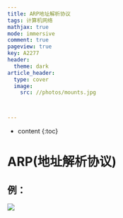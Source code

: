 ```yaml
---
title: ARP地址解析协议
tags: 计算机网络
mathjax: true
mode: immersive
comment: true
pageview: true
key: A2277
header:
  theme: dark
article_header:
  type: cover
  image:
    src: //photos/mounts.jpg



---
```



* content
{:toc}




# ARP(地址解析协议)

## 例：

![](https://github.com/Crpdim/crpdim.github.io/raw/main/ARP.png)


